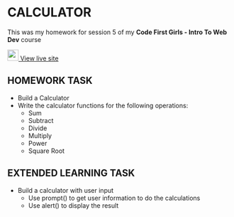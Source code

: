 # **CALCULATOR**

This was my homework for session 5 of my **Code First Girls - Intro To Web Dev** course

[<img src="https://raw.githubusercontent.com/FortAwesome/Font-Awesome/6.x/svgs/solid/arrow-up-right-from-square.svg" width="25" height="25">  View live site](https://nataliejclark.github.io/FirstWebsite/)

## HOMEWORK TASK
- Build a Calculator 
- Write the calculator functions for the following operations:
  - Sum 
  - Subtract 
  - Divide 
  - Multiply 
  - Power 
  - Square Root
  
## EXTENDED LEARNING TASK
- Build a calculator with user input
  - Use prompt() to get user information to do the calculations
  - Use alert() to display the result

